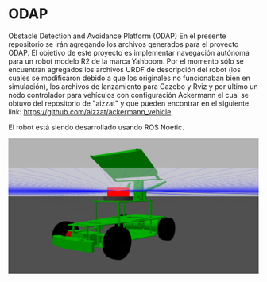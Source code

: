# ODAP
Obstacle Detection and Avoidance Platform (ODAP)
En el presente repositorio se irán agregando los archivos generados para el proyecto ODAP. El objetivo de este proyecto es implementar navegación autónoma para un robot modelo R2 de la marca Yahboom.
Por el momento sólo se encuentran agregados los archivos URDF de descripción del robot (los cuales se modificaron debido a que los originales no funcionaban bien en simulación), 
los archivos de lanzamiento para Gazebo y Rviz y por último un nodo controlador para vehículos con configuración Ackermann el cual se obtuvo del repositorio de "aizzat" y que pueden encontrar en el siguiente link: 
https://github.com/aizzat/ackermann_vehicle.

El robot está siendo desarrollado usando ROS Noetic.

![R2 en Gazebo](images/R2.jpg)

